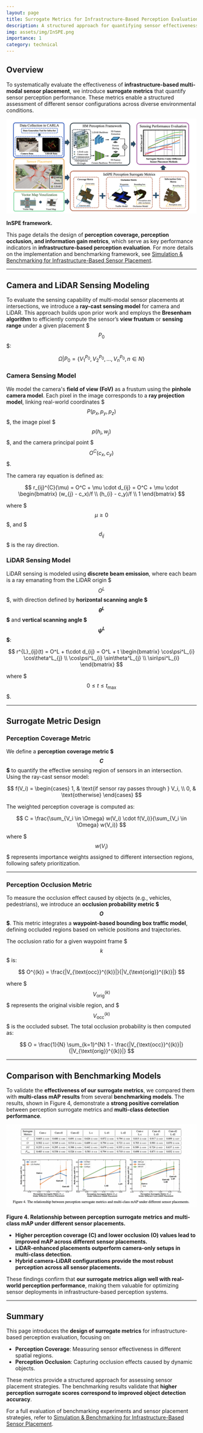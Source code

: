 ```yaml
---
layout: page
title: Surrogate Metrics for Infrastructure-Based Perception Evaluation
description: A structured approach for quantifying sensor effectiveness in infrastructure-based perception.
img: assets/img/InSPE.png
importance: 1
category: technical
---
```


## Overview  
To systematically evaluate the effectiveness of **infrastructure-based multi-modal sensor placement**, we introduce **surrogate metrics** that quantify sensor perception performance. These metrics enable a structured assessment of different sensor configurations across diverse environmental conditions.

<div class="row">
    <div class="col-md-12 text-center">
        <img src="/assets/img/InSPE-1.png" alt="Benchmarking Results" class="img-fluid rounded">
        <p class="text-center"><strong>InSPE framework.</strong></p>
    </div>
</div>

This page details the design of **perception coverage, perception occlusion, and information gain metrics**, which serve as key performance indicators in **infrastructure-based perception evaluation**. For more details on the implementation and benchmarking framework, see [Simulation & Benchmarking for Infrastructure-Based Sensor Placement](_projects/10_project.md).

---

## Camera and LiDAR Sensing Modeling  
To evaluate the sensing capability of multi-modal sensor placements at intersections, we introduce a **ray-cast sensing model** for camera and LiDAR. This approach builds upon prior work and employs the **Bresenham algorithm** to efficiently compute the sensor’s **view frustum** or **sensing range** under a given placement $$$ P_0 $$$:

$$
    \Omega | P_0 = \{V_1^{P_0},V_2^{P_0},...,V_n^{P_0}, n \in N\}
$$

### **Camera Sensing Model**  
We model the camera's **field of view (FoV)** as a frustum using the **pinhole camera model**. Each pixel in the image corresponds to a **ray projection model**, linking real-world coordinates $$$ P(p_x, p_y, p_z) $$$, the image pixel $$$ p(h_i, w_j) $$$, and the camera principal point $$$ O^C(c_x, c_y) $$$. 

The camera ray equation is defined as:

$$
    r_{ij}^{C}(\mu) = O^C + \mu \cdot d_{ij} = O^C + \mu \cdot 
    \begin{bmatrix}
    (w_{j} - c_x)/f \\
    (h_{i} - c_y)/f \\
    1
    \end{bmatrix}
$$

where $$$ \mu \geq 0 $$$, and $$$ d_{ij} $$$ is the ray direction.

### **LiDAR Sensing Model**  
LiDAR sensing is modeled using **discrete beam emission**, where each beam is a ray emanating from the LiDAR origin $$$ O^L $$$, with direction defined by **horizontal scanning angle $$$ \theta^L $$$** and **vertical scanning angle $$$ \psi^L $$$**:

$$
    r^{L}_{ij}(t) = O^L + t\cdot d_{ij} = O^L + t
    \begin{bmatrix}
    \cos\psi^L_{i} \cos\theta^L_{j} \\
    \cos\psi^L_{i} \sin\theta^L_{j} \\
    \sin\psi^L_{i}
    \end{bmatrix}
$$

where $$$ 0 \le t \le t_{\max} $$$.

---

## Surrogate Metric Design  

### **Perception Coverage Metric**  
We define a **perception coverage metric $$$ C $$$** to quantify the effective sensing region of sensors in an intersection. Using the ray-cast sensor model:

$$
    f(V_i) =
    \begin{cases}
    1, & \text{if sensor ray passes through } V_i, \\
    0, & \text{otherwise}
    \end{cases}
$$

The weighted perception coverage is computed as:

$$
    C = \frac{\sum_{V_i \in \Omega} w(V_i) \cdot f(V_i)}{\sum_{V_i \in \Omega} w(V_i)}
$$

where $$$ w(V_i) $$$ represents importance weights assigned to different intersection regions, following safety prioritization.

---

### **Perception Occlusion Metric**  
To measure the occlusion effect caused by objects (e.g., vehicles, pedestrians), we introduce an **occlusion probability metric $$$ O $$$**. This metric integrates a **waypoint-based bounding box traffic model**, defining occluded regions based on vehicle positions and trajectories.

The occlusion ratio for a given waypoint frame $$$ k $$$ is:

$$
    O^{(k)} = \frac{|V_{\text{occ}}^{(k)}|}{|V_{\text{orig}}^{(k)}|}
$$

where $$$ V_{\text{orig}}^{(k)} $$$ represents the original visible region, and $$$ V_{\text{occ}}^{(k)} $$$ is the occluded subset. The total occlusion probability is then computed as:

$$
    O = \frac{1}{N} \sum_{k=1}^{N} 1 - \frac{|V_{\text{occ}}^{(k)}|}{|V_{\text{orig}}^{(k)}|}
$$

---

## **Comparison with Benchmarking Models**  
To validate the **effectiveness of our surrogate metrics**, we compared them with **multi-class mAP results** from several **benchmarking models**. The results, shown in Figure 4, demonstrate a **strong positive correlation** between perception surrogate metrics and **multi-class detection performance**.

<div class="row">
    <div class="col-md-12 text-center">
        <img src="/assets/img/sresult.png" alt="Benchmarking Results" class="img-fluid rounded">
        <p class="text-center"><strong>Figure 4. Relationship between perception surrogate metrics and multi-class mAP under different sensor placements.</strong></p>
    </div>
</div>

- **Higher perception coverage (C) and lower occlusion (O) values lead to improved mAP across different sensor placements.**  
- **LiDAR-enhanced placements outperform camera-only setups in multi-class detection.**  
- **Hybrid camera-LiDAR configurations provide the most robust perception across all sensor placements.**  

These findings confirm that **our surrogate metrics align well with real-world perception performance**, making them valuable for optimizing sensor deployments in infrastructure-based perception systems.

---

## Summary  
This page introduces the **design of surrogate metrics** for infrastructure-based perception evaluation, focusing on:  
- **Perception Coverage**: Measuring sensor effectiveness in different spatial regions.  
- **Perception Occlusion**: Capturing occlusion effects caused by dynamic objects.  

These metrics provide a structured approach for assessing sensor placement strategies. The benchmarking results validate that **higher perception surrogate scores correspond to improved object detection accuracy**.

For a full evaluation of benchmarking experiments and sensor placement strategies, refer to [Simulation & Benchmarking for Infrastructure-Based Sensor Placement](_projects/10_project.md).
